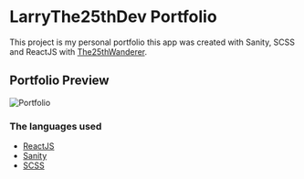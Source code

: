 # LarryThe25thDev Portfolio

This project is my personal portfolio this app was created with Sanity, SCSS and ReactJS with [The25thWanderer](https://larrythe25thdev.netlify.app/).

## Portfolio Preview

![Portfolio](/frontend_react/src/assets/preview.png)

### The languages used

- [ReactJS](https://reactjs.org/)
- [Sanity](https://www.sanity.io/)
- [SCSS](https://sass-lang.com/)

